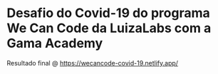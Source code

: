 # Desafio do Covid-19 do programa We Can Code da LuizaLabs com a Gama Academy


Resultado final @ https://wecancode-covid-19.netlify.app/

